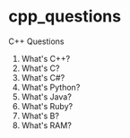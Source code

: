 # cpp_questions
C++ Questions

1. What's C++?
2. What's C?
3. What's C#?
4. What's Python?
5. What's Java?
5. What's Ruby?
5. What's B?
6. What's RAM?
